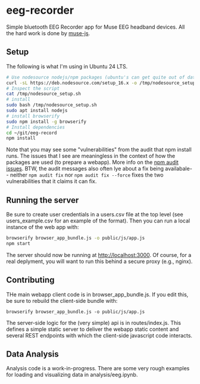 # eeg-recorder
Simple bluetooth EEG Recorder app for Muse EEG headband devices. All the hard work is done by [muse-js](https://github.com/urish/muse-js).

## Setup

The following is what I'm using in Ubuntu 24 LTS.

```bash
# Use nodesource nodejs/npm packages (ubuntu's can get quite out of date)
curl -sL https://deb.nodesource.com/setup_16.x -o /tmp/nodesource_setup.sh
# Inspect the script
cat /tmp/nodesource_setup.sh
# install
sudo bash /tmp/nodesource_setup.sh
sudo apt install nodejs 
# install browserify
sudo npm install -g browserify
# Install dependencies
cd ~/git/eeg-record
npm install
```

Note that you may see some "vulnerabilities" from the audit that npm install runs. The issues that I see are meaningless in the context of how the packages are used (to prepare a webapp). More info on the [npm audit issues](https://overreacted.io/npm-audit-broken-by-design/). BTW, the audit messages also often lye about a fix being availabale-- neither `npm audit fix` nor `npm audit fix --force` fixes the two vulnerabilities that it claims it can fix.

## Running the server 

Be sure to create user credentials in a users.csv file at the top level (see users_example.csv for an example of the format). Then you can run a local instance of the web app with:

```bash
browserify browser_app_bundle.js -o public/js/app.js
npm start
```
The server should now be running at [http://localhost:3000](http://localhost:3000). Of course, for a real deplyment, you will want to run this behind a secure proxy (e.g., nginx).

## Contributing

THe main webapp client code is in browser_app_bundle.js. If you edit this, be sure to rebuild the client-side bundle with: 

```
browserify browser_app_bundle.js -o public/js/app.js
```

The server-side logic for the (very simple) api is in routes/index.js. This defines a simple static server to deliver the webapp static content and several REST endpoints with which the client-side javascript code interacts.

## Data Analysis
Analysis code is a work-in-progress. There are some very rough examples for loading and visualizing data in analysis/eeg.ipynb. 

